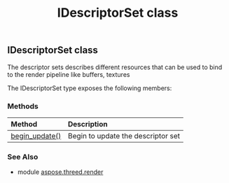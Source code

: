 ﻿---
title: IDescriptorSet class
second_title: Aspose.3D for Python via .NET API References
description: 
type: docs
weight: 80
url: /python-net/aspose.threed.render/idescriptorset/
is_root: false
---

## IDescriptorSet class

The descriptor sets describes different resources that can be used to bind to the render pipeline like buffers, textures



The IDescriptorSet type exposes the following members:

### Methods
| Method | Description |
| :- | :- |
| [begin_update()](/3d/python-net/aspose.threed.render/idescriptorset/begin_update/#) | Begin to update the descriptor set |


### See Also

* module [aspose.threed.render](../)
